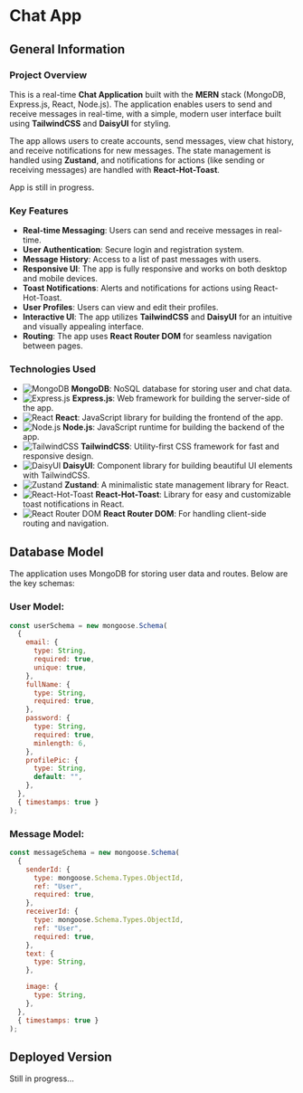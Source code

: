 # Chat App

## General Information

### Project Overview

This is a real-time **Chat Application** built with the **MERN** stack (MongoDB, Express.js, React, Node.js). The application enables users to send and receive messages in real-time, with a simple, modern user interface built using **TailwindCSS** and **DaisyUI** for styling. 

The app allows users to create accounts, send messages, view chat history, and receive notifications for new messages. The state management is handled using **Zustand**, and notifications for actions (like sending or receiving messages) are handled with **React-Hot-Toast**.

App is still in progress.

### Key Features
- **Real-time Messaging**: Users can send and receive messages in real-time.
- **User Authentication**: Secure login and registration system.
- **Message History**: Access to a list of past messages with users.
- **Responsive UI**: The app is fully responsive and works on both desktop and mobile devices.
- **Toast Notifications**: Alerts and notifications for actions using React-Hot-Toast.
- **User Profiles**: Users can view and edit their profiles.
- **Interactive UI**: The app utilizes **TailwindCSS** and **DaisyUI** for an intuitive and visually appealing interface.
- **Routing**: The app uses **React Router DOM** for seamless navigation between pages.

### Technologies Used
- ![MongoDB](https://img.shields.io/badge/MongoDB-47A248?style=flat&logo=mongodb&logoColor=white) **MongoDB**: NoSQL database for storing user and chat data.
- ![Express.js](https://img.shields.io/badge/Express.js-000000?style=flat&logo=express&logoColor=white) **Express.js**: Web framework for building the server-side of the app.
- ![React](https://img.shields.io/badge/React-61DAFB?style=flat&logo=react&logoColor=black) **React**: JavaScript library for building the frontend of the app.
- ![Node.js](https://img.shields.io/badge/Node.js-339933?style=flat&logo=node.js&logoColor=white) **Node.js**: JavaScript runtime for building the backend of the app.
- ![TailwindCSS](https://img.shields.io/badge/TailwindCSS-38BDF8?style=flat&logo=tailwind-css&logoColor=white) **TailwindCSS**: Utility-first CSS framework for fast and responsive design.
- ![DaisyUI](https://img.shields.io/badge/DaisyUI-0B6E4F?style=flat&logo=tailwindcss&logoColor=white) **DaisyUI**: Component library for building beautiful UI elements with TailwindCSS.
- ![Zustand](https://img.shields.io/badge/Zustand-8E5F5B?style=flat&logo=redux&logoColor=white) **Zustand**: A minimalistic state management library for React.
- ![React-Hot-Toast](https://img.shields.io/badge/React%20Hot%20Toast-000000?style=flat&logo=react&logoColor=white) **React-Hot-Toast**: Library for easy and customizable toast notifications in React.
- ![React Router DOM](https://img.shields.io/badge/React%20Router%20DOM-CA4245?style=flat&logo=react-router&logoColor=white) **React Router DOM**: For handling client-side routing and navigation.

## Database Model
The application uses MongoDB for storing user data and routes. Below are the key schemas:

### User Model:
```javascript
const userSchema = new mongoose.Schema(
  {
    email: {
      type: String,
      required: true,
      unique: true,
    },
    fullName: {
      type: String,
      required: true,
    },
    password: {
      type: String,
      required: true,
      minlength: 6,
    },
    profilePic: {
      type: String,
      default: "",
    },
  },
  { timestamps: true }
);
```

### Message Model:
```javascript
const messageSchema = new mongoose.Schema(
  {
    senderId: {
      type: mongoose.Schema.Types.ObjectId,
      ref: "User",
      required: true,
    },
    receiverId: {
      type: mongoose.Schema.Types.ObjectId,
      ref: "User",
      required: true,
    },
    text: {
      type: String,
    },

    image: {
      type: String,
    },
  },
  { timestamps: true }
);
```
## Deployed Version

Still in progress...
